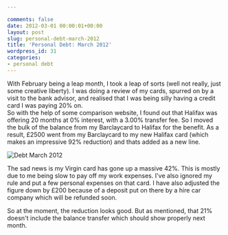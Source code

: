 ```yaml
---

comments: false
date: 2012-03-01 00:00:01+00:00
layout: post
slug: personal-debt-march-2012
title: 'Personal Debt: March 2012'
wordpress_id: 31
categories:
- personal debt
---
```


With February being a leap month, I took a leap of sorts (well not really, just some creative liberty). I was doing a review of my cards, spurred on by a visit to the bank advisor, and realised that I was being silly having a credit card I was paying 20% on.   
So with the help of some comparison website, I found out that Halifax was offering 20 months at 0% interest, with a 3.00% transfer fee. So I moved the bulk of the balance from my Barclaycard to Halifax for the benefit. As a result, £2500 went from my Barclaycard to my new Halifax card (which makes an impressive 92% reduction) and thats added as a new line.  

![Debt March 2012](http://static.squarespace.com/static/50fbdd03e4b09c7c8a79f7ae/50fbdd87e4b075d7a3c11a69/50fbdd89e4b075d7a3c11ad1/1330622662000/debt_march_2012.png?format=original)

The sad news is my Virgin card has gone up a massive 42%. This is mostly due to me being slow to pay off my work expenses. I've also ignored my rule and put a few personal expenses on that card. I have also adjusted the figure down by £200 because of a deposit put on there by a hire car company which will be refunded soon.

So at the moment, the reduction looks good. But as mentioned, that 21% doesn't include the balance transfer which should show properly next month.
